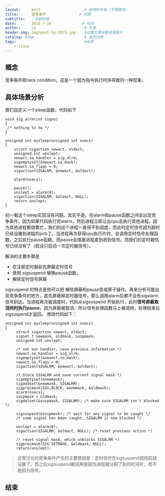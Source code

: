 ```yaml
---
layout:     post                    # 使用的布局（不需要改）
title:      竞争条件               # 标题 
subtitle:     #副标题
date:       2016-7-16              # 时间
author:     co                      # 作者
header-img: img/post-bg-2015.jpg    #这篇文章标题背景图片
catalog: true                       # 是否归档
tags:                               #标签
    - linux
---
```


## 概念
竞争条件即race condition。这是一个因为指令执行时序导致的一种现象。
## 具体场景分析
我们自定义一个sleep函数，代码如下
```
void sig_alrm(int signo)
{
 /* nothing to do */
}

unsigned int mysleep(unsigned int nsecs)
{
	struct sigaction newact, oldact;
	unsigned int unslept;
	newact.sa_handler = sig_alrm;
	sigemptyset(&newact.sa_mask);
	newact.sa_flags = 0;
	sigaction(SIGALRM, &newact, &oldact);
	
	alarm(nsecs);

	pause();
	unslept = alarm(0);
	sigaction(SIGALRM, &oldact, NULL);
	return unslept;
}

```

初一看这个sleep实现没有问题。其实不是。在alarm和pause函数之间会出现竞争条件。因为如果代码执行完alarm，然后进程立即让出cpu去执行其他进程。因为其他进程都很繁忙，我们的这个进程一直得不到调度，而此时定时信号因为超时已经设置到进程的pcb了。当进程再次获得cpu执行片时，会调用定时信号处理函数，之后执行pause函数。而pause会阻塞进程直到收到信号。而我们的定时器信号已经没有了（假设只启动一次定时器信号）。

解决的主要步骤是
- 在注册定时器前先屏蔽定时信号
- 使用  sigsuspend 替换pause函数。
- 解除定时信号屏蔽 

sigsuspend 的特点是他可以把 解除屏蔽和pause变成原子操作。再来分析可能出现竞争条件的地方。首先屏蔽掉定时器信号，那么调用alarm后都不会有sigalarm信号到达。当进程再次被调度时，代码从sigsuspend 开始执行，此时**信号屏蔽取消同时执行pause**，因为屏蔽被取消，所以信号处理函数马上被调用，处理结束后sigsuspend才返回。
修改代码如下：

```
unsigned int mysleep(unsigned int nsecs)
{
	 struct sigaction newact, oldact;
	 sigset_t newmask, oldmask, suspmask;
	 unsigned int unslept;

	 /* set our handler, save previous information */
	 newact.sa_handler = sig_alrm;
	 sigemptyset(&newact.sa_mask);
	 newact.sa_flags = 0;
	 sigaction(SIGALRM, &newact, &oldact);

	 /* block SIGALRM and save current signal mask */
	 sigemptyset(&newmask);
	 sigaddset(&newmask, SIGALRM);
	 sigprocmask(SIG_BLOCK, &newmask, &oldmask);
	 alarm(nsecs);
	 suspmask = oldmask;
	 sigdelset(&suspmask, SIGALRM); /* make sure SIGALRM isn't blocked */

	 sigsuspend(&suspmask); /* wait for any signal to be caught */
	 /* some signal has been caught, SIGALRM is now blocked */
	 
	 unslept = alarm(0);
	 sigaction(SIGALRM, &oldact, NULL); /* reset previous action */

	 /* reset signal mask, which unblocks SIGALRM */
	 sigprocmask(SIG_SETMASK, &oldmask, NULL);
	 return(unslept);
```

> 这里讨论的竞争条件产生的主要原因是：定时信号在sigsuspend调用前就设置了。而之后sigsuspend被调用是因为进程被分配了新的时间片，而不是因为信号。

## 结束